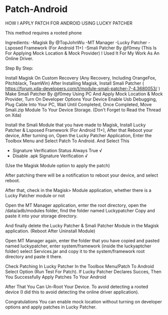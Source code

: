 # Patch-Android
HOW I APPLY PATCH FOR ANDROID USING LUCKY PATCHER

This method requires a rooted phone

Ingredients:
-Magisk By @TopJohnWu
-MT Manager
-Lucky Patcher
-Lsposed Framework (For Android 11+)
-Smali Patcher By @f0mey (This Is For Applying Mock Location & Mock Provider) I Used It For My Work As An Online Driver.

Step By Step:

Install Magisk On Custom Recovery (Any Recovery, Including OrangeFox, Pitchblack, TeamWin)
After Installing Magisk, Install Smali Patcher ( https://forum.xda-developers.com/t/module-smali-patcher-7-4.3680053/ ) Make Smali Patcher By @f0mey Using PC And Apply Mock Location & Mock Provider, Turn On Developer Options Your Device Enable Usb Debugging, Plug Cable Into Your PC, Wait Until Completed, Once Completed, Move Smali.zip Module To Your Device Storage. (Don't Forget to Read the Thread on Xda)

Install the Smali Module that you have made to Magisk, Install Lucky Patcher & Lsposed Framework (For Android 11+), After that Reboot your device, After turning on, Open the Lucky Patcher Application, Enter the Toolbox Menu and Select Patch To Android. And Select This

- Signature Verification Status Always True √
- Disable .apk Signature Verification √

(Use the Magisk Module option to apply the patch)

After patching there will be a notification to reboot your device, and select reboot.

After that, check in the Magisk> Module application, whether there is a Lucky Patcher module or not

Open the MT Manager application, enter the root directory, open the /data/adb/modules folder, find the folder named Luckypatcher Copy and paste it into your storage directory.

And finally delete the Lucky Patcher & Smali Patcher Module in the Magisk application. (Reboot After Uninstall Module)

Open MT Manager again, enter the folder that you have copied and pasted named luckypatcher, enter system/framework (inside the luckyaptcher folder) select Services.jar and copy it to the system/framework root directory and paste it there. 

Check Patching In Lucky Patcher In the Toolbox Menu/Patch To Android Select Option (Run Test For Patch). If Lucky Patcher Declares Succes, Then You Successfully Apply Patches To Your Android

After That You Can Un-Root Your Device. To avoid detecting a rooted device (I did this to avoid detecting the online driver application).

Congratulations You can enable mock location without turning on developer options and apply patches in Lucky Patcher.

